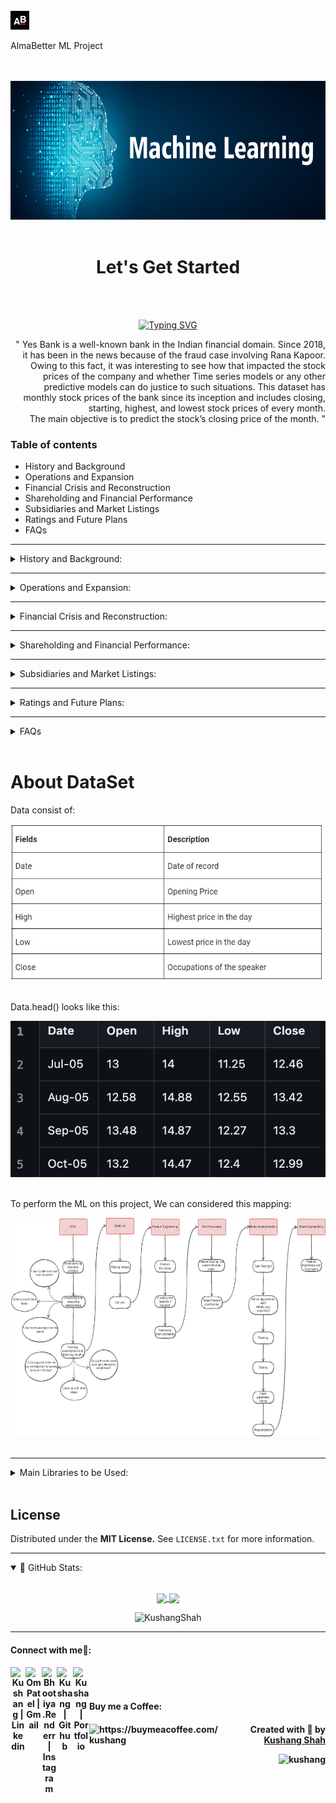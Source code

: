 <br>
<!-- AlmaBetter project -->
<!-- Logo -->
<div align="left">
  <img src="images/almabetter_logo.jpeg" alt="Logo" width="30" height="30">
</div>
<!-- Title -->
<p align='left' >
  AlmaBetter ML Project
</p>
<br><br>

<!-- NL photo -->

<div align="center">
  <img src="images/ML.png" alt="Logo" width="720" height="222">
</div>
<br>

<!-- Let's get started -->
<h1 align='center'>
  Let's Get Started
</h1>
<br><br>
<!-- Title -->
<p align="center">
  <a href="https://git.io/typing-svg"><img src="https://readme-typing-svg.herokuapp.com?font=Playfair+Display&weight=500&size=30&duration=5500&pause=900&color=38F7F2&center=true&random=false&width=550&lines=Yes+Bank+Stock+Closing+Price+Prediction" alt="Typing SVG" /></a>
</p>

<!-- About yes bank from alma's prespective -->
<p align="right">
  " Yes Bank is a well-known bank in the Indian financial domain. Since 2018, it has been in the news because of the fraud case involving Rana Kapoor. Owing to this fact, it was interesting to see how that impacted the stock prices of the company and whether Time series models or any other predictive models can do justice to such situations. This dataset has monthly stock prices of the bank since its inception and includes closing, starting, highest, and lowest stock prices of every month.<br> The main objective is to predict the stock’s closing price of the month. "
</p>

<!-- Table of content -->

<h3>
  Table of contents
</h3>

  * History and Background
  * Operations and Expansion
  * Financial Crisis and Reconstruction
  * Shareholding and Financial Performance
  * Subsidiaries and Market Listings
  * Ratings and Future Plans
  * FAQs


<!-- From Internet prespective -->

---

<details>
<summary>
 History and Background:
</summary>
<br>
<p align="center">
  YES BANK was founded in 1999 by Ashok Kapur, Harkirat Singh, and Rana Kapoor, with Rabobank holding a significant 75% share. The bank underwent a rebranding in 2003, which saw the resignation of Harkirat Singh due to Rabobank's considerable influence over hiring decisions. The early 2000s were challenging for YES BANK as it faced difficulties in raising capital and accumulated substantial losses, resulting in downgrades and the withdrawal of deposits. A significant leadership change occurred when Rana Kapoor was fired and later arrested for money laundering. Under the new leadership of Kumar, the bank repositioned itself and received support through the YES Bank Reconstruction Scheme 2020. By July 2020, YES BANK's follow-on public offer (FPO) saw a 95% subscription, and the State Bank of India (SBI) acquired a 30% stake in the bank.
</p>
</details>

---

<details>
<summary>
 Operations and Expansion:
</summary>
<br>
<p align="center">
  YES BANK operates an extensive network of 1192 branches and 1301 ATMs, providing a wide array of retail and corporate banking services. The bank has embraced digital transformation by launching the YES Pay digital wallet and UPI services, forming partnerships with entities such as PhonePe and Yuva Pay. Furthermore, YES BANK has forged international partnerships to secure syndicated loans and support women entrepreneurs, in collaboration with organizations like OPIC and Wells Fargo. These initiatives demonstrate YES BANK's commitment to innovation and customer-centric services.
</p>
</details>

---

<details>
<summary>
 Financial Crisis and Reconstruction:
</summary>
<br>
<p align="center">
  In March 2020, YES BANK faced a severe crisis when the Reserve Bank of India (RBI) imposed a 30-day moratorium due to the bank's excessive bad loans. This resulted in restrictions on withdrawals, limiting them to ₹50,000. The crisis was swiftly addressed as SBI and a consortium of banks infused capital into YES BANK, leading to a rapid recovery and the lifting of the moratorium within 12 days. Despite the recovery, the bank's ratings were downgraded by ICRA and Moody's, and founder Rana Kapoor faced legal issues, including an arrest for money laundering. Additionally, the Securities and Exchange Board of India (SEBI) proposed a fine for fraudulent bond sales, highlighting the regulatory challenges the bank faced during this period.
</p>
</details>

---

<details>
<summary>
 Shareholding and Financial Performance:
</summary>
<br>
<p align="center">
  As of December 2023, institutional investors hold 65.99% of YES BANK's shares, with a significant portion held by Foreign Institutional Investors. In March 2018, major shareholders included foreign portfolio investors, insurance companies, and mutual funds. Recent financial developments have seen YES BANK raise funds through public offers and debt securities issuance, leading to a notable improvement in deposits and operating profits. These steps have strengthened the bank's financial foundation and positioned it for future growth.
</p>
</details>

---

<details>
<summary>
 Subsidiaries and Market Listings:
</summary>
<br>
<p align="center">
  YES BANK has three subsidiaries: YES Securities, YES Trustee, and YES Asset Management, which expand its financial service offerings. The bank is listed on the Bombay Stock Exchange, National Stock Exchange of India, and London Stock Exchange, providing it with a robust market presence both domestically and internationally.
</p>
</details>

---

<details>
<summary>
 Ratings and Future Plans:
</summary>
<br>
<p align="center">
  In 2020, YES BANK's ratings were upgraded by ICRA and Moody's, reflecting the positive impact of the restructuring efforts. Looking ahead, the bank plans to open 150 new branches in the fiscal year 2024, expand into affordable housing and used car loans, and achieve a milestone of 2 million credit cards by March 2024. These expansion plans underscore YES BANK's commitment to growth and its strategic focus on diversifying its service portfolio.
</p>
</details>

---
<details>
<summary>
  FAQs
</summary><br>
  <details>
  <summary>
   What makes YES BANK unique in the banking sector?
  </summary>
  <br>
  <p align="center">
    YES BANK's journey from financial challenges to recovery through strategic restructuring and support from major institutional investors sets it apart. Its resilience and ability to adapt to changing circumstances highlight its strength in the banking sector.
  </p>
  </details>
  <details>
  <summary>
   How does YES BANK support digital banking?
  </summary>
  <br>
  <p align="center">
    YES BANK offers innovative digital solutions like YES Pay and UPI services, enhancing customer convenience and engagement. These digital initiatives are part of the bank's broader strategy to leverage technology for better customer service.
  </p>
  </details>
  <details>
  <summary>
   What measures has YES BANK taken to ensure financial stability?
  </summary>
  <br>
  <p align="center">
    YES BANK has undergone significant restructuring, received capital infusion from SBI and other banks, and implemented robust governance practices to ensure financial stability. These measures have helped the bank regain its footing and build a solid foundation for future growth.
  </p>
  </details>
  <details>
  <summary>
   What are YES BANK's plans for supporting entrepreneurs?
  </summary>
  <br>
  <p align="center">
    YES BANK partners with international entities to provide syndicated loans and supports women entrepreneurs through collaborations with OPIC and Wells Fargo. These partnerships are aimed at fostering entrepreneurship and promoting inclusive economic growth.
  </p>
  </details>
  For more detailed information, please visit <a href="https://www.yesbank.in/" target="_blank">Yes Bank.</a>
</details>
<br>

<!-- About Data Set -->
<h1>About DataSet</h1>
<p>Data consist of:</p>
<div align="left">
  <img src="images/Yes_bank_data.jpeg" alt="Logo" width="500" height="250">
</div><br><p>Data.head() looks like this:</p><div align="left">
  <img src="images/data set example.png" alt="Logo" width="550" height="250">
</div><br>
<p>To perform the ML on this project, We can considered this mapping:</p>
<div align="left">
  <img src="images/Project_Architechture.png" alt="Logo" width="720" height="350">
</div><br>

<!-- library used for this Projects -->
---
<details>
<summary>
 Main Libraries to be Used:
</summary>
<br>
<p align="center">
  * Pandas for data manipulation, aggregation<br>
  * Matplotlib and Seaborn for visualisation and behaviour with respect to the target variable<br>
  * NumPy for computationally efficient operations<br>
  * Scikit Learn for model training, model optimization, and metrics calculation<br>
  * Statsmodels: For statistical modeling and regression analysis.<br>
</p>
</details>

<br>

<!-- License -->
## License
Distributed under the **MIT License.** See `LICENSE.txt` for more information.
<br>

<!-- GitHub stats -->
---

<details open="">
<summary>
 📔 GitHub Stats:
</summary>
<br>
<p align="center">
  <a href="https://github.com/KushangShah">
    <img align="center"  height="175px" src="https://github-readme-stats.vercel.app/api?username=KushangShah&show_icons=true&hide_border=true&title_color=94b4a4&amp&icon_color=FFFFFF&amp&text_color=FFFFFF&amp&bg_color=000000&count_private=true&include_all_commits=true"/>
  </a>
  <a href="https://github.com/KushangShah">
    <img align="center" height="175px"  src="https://github-readme-stats.vercel.app/api/top-langs/?username=KushangShah&text_color=FFFFFF&bg_color=000000&title_color=94b4a4&langs_count=15&layout=compact&hide_border=true" />
  </a>
</p>
<p align="center"><img align="center"><img src="https://github-readme-streak-stats.herokuapp.com?user=KushangShah&text_color=20124d&bg_color=000000&title_color=94b4a4&langs_count=15&layout=compact&hide_border=true" alt="KushangShah" /></p>
</details>

---

<!-- Connect With me -->
<h4> Connect with me🤝: <h4>
<p align="center">
  <a href="https://www.linkedin.com/in/kushang-s-388959268/">
   <img align="left" alt=" Kushang | Linkedin" width="24px" src="https://www.vectorlogo.zone/logos/linkedin/linkedin-icon.svg" />
  </a>
  <a href="mailto:kushangshah41@gmail.com">
    <img align="left" alt="Om Patel | Gmail" width="26px" src="https://www.vectorlogo.zone/logos/gmail/gmail-icon.svg" />
  </a>
  <a href="https://www.instagram.com/bhootiya.renderr/">
    <img align="left" alt="Bhootiya.Renderr | Instagram" width="24px" src="https://www.vectorlogo.zone/logos/instagram/instagram-icon.svg" />
  </a>
  <a href="https://github.com/KushangShah">
    <img align="left" alt="Kushang | Github" width="26px" src="https://www.vectorlogo.zone/logos/github/github-tile.svg" />
  </a>
  <a href="https://linktr.ee/Kushang.Shah">
    <img align="left" alt="Kushang | Portfolio" width="26px" src="https://www.svgrepo.com/show/474386/internet.svg" />
  </a>
</p>
<br><br>

<!-- End Part -->
<h4> Buy me a Coffee: <h4>
<p><a href="https://www.buymeacoffee.com/Kushang"> <img align="left" src="https://cdn.buymeacoffee.com/buttons/v2/default-yellow.png" height="50" width="210" alt="https://buymeacoffee.com/kushang" /></a>
  
<p align="right" > Created with 🧠 by <a href="https://github.com/KushangShah">Kushang Shah</a></p>
<p align="right"> <img src="https://komarev.com/ghpvc/?username=kushang&label=Profile%20views&color=0e75b6&style=flat" alt="kushang" /> </p>
